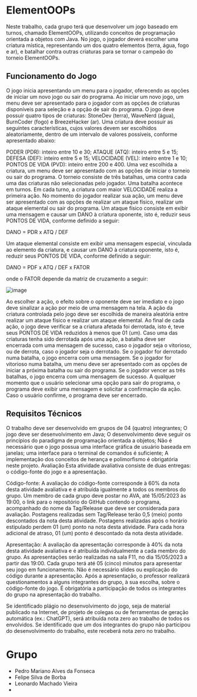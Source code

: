 # ElementOOPs
Neste trabalho, cada grupo terá que desenvolver um jogo baseado em turnos, chamado ElementOOPs, utilizando conceitos de programação orientada a objetos com Java. No jogo, o jogador deverá escolher uma criatura mística, representando um dos quatro elementos (terra, água, fogo e ar), e batalhar contra outras criaturas para se tornar o campeão do torneio ElementOOPs.

## Funcionamento do Jogo
O jogo inicia apresentando um menu para o jogador, oferecendo as opções de iniciar um novo jogo ou sair do programa. Ao iniciar um novo jogo, um menu deve ser apresentado para o jogador com as opções de criaturas disponíveis para seleção e a opção de sair do programa. O jogo deve possuir quatro tipos de criaturas: StoneDev (terra),  WaveNerd (água), BurnCoder (fogo) e BreezeHacker (ar). Uma criatura deve possuir as seguintes características, cujos valores devem ser escolhidos aleatoriamente, dentro de um intervalo de valores possíveis, conforme apresentado abaixo:

PODER (PDR): inteiro entre 10 e 30;
ATAQUE (ATQ): inteiro entre 5 e 15;
DEFESA (DEF): inteiro entre 5 e 15;
VELOCIDADE (VEL): inteiro entre 1 e 10;
PONTOS DE VIDA (PVD): inteiro entre 200 e 400.
Uma vez escolhida a criatura, um menu deve ser apresentado com as opções de iniciar o torneio ou sair do programa. O torneio consiste de três batalhas, uma contra cada uma das criaturas não selecionadas pelo jogador. Uma batalha acontece em turnos. Em cada turno, a criatura com maior VELOCIDADE realiza a primeira ação. No momento do jogador realizar sua ação, um menu deve ser apresentado com as opções de realizar um ataque físico, realizar um ataque elemental ou sair do programa. Um ataque físico consiste em exibir uma mensagem e causar um DANO à criatura oponente, isto é, reduzir seus PONTOS DE VIDA, conforme definido a seguir:

DANO = PDR x ATQ / DEF

Um ataque elemental consiste em exibir uma mensagem especial, vinculada ao elemento da criatura, e causar um DANO à criatura oponente, isto é, reduzir seus PONTOS DE VIDA, conforme definido a seguir:

DANO = PDF x ATQ / DEF x FATOR

onde o FATOR depende da matriz de cruzamento a seguir:

![image](https://ava.sesisenai.org.br/pluginfile.php/625193/mod_assign/intro/Screenshot%20from%202023-04-06%2015-53-21.png)

Ao escolher a ação, o efeito sobre o oponente deve ser imediato e o jogo deve sinalizar a ação por meio de uma mensagem na tela. A ação da criatura controlada pelo jogo deve ser escolhida de maneira aleatória entre realizar um ataque físico e realizar um ataque elemental. Ao final de cada ação, o jogo deve verificar se a criatura afetada foi derrotada, isto é, teve seus PONTOS DE VIDA reduzidos à menos que 01 (um). Caso uma das criaturas tenha sido derrotada após uma ação, a batalha deve ser encerrada com uma mensagem de sucesso, caso o jogador seja o vitorioso, ou de derrota, caso o jogador seja o derrotado. Se o jogador for derrotado numa batalha, o jogo encerra com uma mensagem. Se o jogador for vitorioso numa batalha, um menu deve ser apresentado com as opções de iniciar a próxima batalha ou sair do programa. Se o jogador vencer as três batalhas, o jogo encerra com uma mensagem de sucesso. A qualquer momento que o usuário selecionar uma opção para sair do programa, o programa deve exibir uma mensagem e solicitar a confirmação da ação. Caso o usuário confirme, o programa deve ser encerrado.

## Requisitos Técnicos
O trabalho deve ser desenvolvido em grupos de 04 (quatro) integrantes;
O jogo deve ser desenvolvimento em Java;
O desenvolvimento deve seguir os princípios do paradigma de programação orientada a objetos;
Não é necessário que o jogo possua uma interface gráfica de usuário baseada em janelas; uma interface para o terminal de comandos é suficiente;
A implementação dos conceitos de herança e polimorfismo é obrigatória neste projeto.
Avaliação
Esta atividade avaliativa consiste de duas entregas: o código-fonte do jogo e a apresentação.

Código-fonte: A avaliação do código-fonte corresponde à 60% da nota desta atividade avaliativa e é atribuída igualmente a todos os membros do grupo. Um membro de cada grupo deve postar no AVA, até 15/05/2023 às 19:00, o link para o repositório do GitHub contendo o programa, acompanhado do nome da Tag/Release que deve ser considerada para avaliação. Postagens realizadas sem Tag/Release terão 0,5 (meio) ponto descontados da nota desta atividade. Postagens realizadas após o horário estipulado perdem 01 (um) ponto na nota desta atividade. Para cada hora adicional de atraso, 01 (um) ponto é descontado da nota desta atividade.

Apresentação: A avaliação da apresentação corresponde à 40% da nota desta atividade avaliativa e é atribuída individualmente a cada membro do grupo. As apresentações serão realizadas na sala F11, no dia 15/05/2023 a partir das 19:00. Cada grupo terá até 05 (cinco) minutos para apresentar seu jogo em funcionamento. Não é necessário slides ou explicação do código durante a apresentação. Após a apresentação, o professor realizará questionamentos a alguns integrantes do grupo, à sua escolha, sobre o código-fonte do jogo. É obrigatória a participação de todos os integrantes do grupo na apresentação do trabalho.

Se identificado plágio no desenvolvimento do jogo, seja de material publicado na Internet, de projeto de colegas ou de ferramentas de geração automática (ex.: ChatGPT), será atribuída nota zero ao trabalho de todos os envolvidos. Se identificado que um dos integrantes do grupo não participou do desenvolvimento do trabalho, este receberá nota zero no trabalho.

# Grupo

* Pedro Mariano Alves da Fonseca
* Felipe Silva de Borba
* Leonardo Machado Vieira
* 
